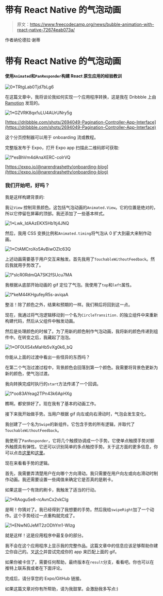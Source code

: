 # 带有 React Native 的气泡动画

> 原文：<https://www.freecodecamp.org/news/bubble-animation-with-react-native-72674eab073a/>

作者纳伦德拉·谢蒂

# 带有 React Native 的气泡动画

#### 使用`Animated`和`PanResponder`构建 React 原生应用的经验教训

![0*TRtgLab0Tjd7bLg6](img/f3f79b9056cb3a788cdbd132646d82bc.png)

在这篇文章中，我将谈论我如何实现一个应用程序转换，这是我在 Dribbble 上由 [Ramotion](https://dribbble.com/Ramotion) 发现的。

![1*GZVRK8qxfuLU4AUrUNry5g](img/531fd6cc6746e35422e90b0a7a6a1a52.png)

[https://dribbble.com/shots/2694049-Pagination-Controller-App-Interface](https://dribbble.com/shots/2694049-Pagination-Controller-App-Interface)

这个分页控制器可以用于 onboarding 流或教程。

完整版发布于 Expo，打开 Expo app 扫描此二维码即可获取:

![1*esBhVm4dAnaXERC-coIrVQ](img/6a81847f36b91848985b78bd2783ef06.png)

[https://expo.io/@narendrashetty/onboarding-blog](https://expo.io/@narendrashetty/onboarding-blog)

### 我们开始吧，好吗？

我是这样构建背景的:

我让`View` 控制背景颜色。这包括气泡动画的`Animated.View`。它的位置是绝对的，所以它停留在屏幕的顶部。我还添加了一些基本样式。

![1*Lwk_IdAAzEKX5Hb1tj4JNQ](img/c211ac2897e77d42c0c50352b6ca18a2.png)

然后，我用 CSS 变换比例和`Animated.timing`将气泡从 0 扩大到最大来制作动画。

![1*CtAMCroXo5AvBiwOZlc63Q](img/8ef976cb868f774c529add312cdff074.png)

上述动画需要基于用户交互来触发。首先我用了`TouchableWithoutFeedback`。然后我就用手势改了。

![1*sIcR0RdmQA7SK2fSUcu7MA](img/b08cc493076b413e707fc2036737d055.png)

我根据从底部开始动画的 gif 定位了气泡。我使用了`top`和`left`属性。

![1*keM44KHgufeyR5s-aviqaA](img/3216ee740fc08d707fdf41d2b5f855ed.png)

整洁！除了颜色之外，结果和预期的一样。我们稍后将回到这一点。

现在，我通过将气泡逻辑移动到一个名为`CircleTransition.` 的独立组件中来重新构建代码，然后从父组件中触发动画。

然后是处理颜色的时候了。为了用新的颜色制作气泡动画，我将新的颜色传递到组件中。在转变之后，我藏起了泡泡。

![1*OF0UIS4xMaHb5vXg0k6_bQ](img/fc7b2fbef2f92ad1fb5c0fc11cb39b77.png)

你能从上面的过渡中看出一些怪异的东西吗？

在第二个气泡过渡过程中，背景颜色会回落到第一个颜色。我需要将背景色更新为新的颜色，使气泡过渡。

我向转换完成时执行的`start`方法传递了一个回调。

![1*oo83AYeag2TPn43k6ApHXg](img/47f1958ae95fb40d6d1653ccfe5749b8.png)

瞧啊。都安排好了。现在我有了基本的动画工作。

接下来我开始做手势。当用户根据 gif 向左或向右滑动时，气泡会发生变化。

我创建了一个名为`Swipe`的新组件。它包含手势的所有逻辑，并取代了`TouchableWithoutFeedback`。

我使用了`PanResponder`，它将几个触摸协调成一个手势。它使单点触摸手势对额外触摸具有弹性。它还可以识别简单的多点触控手势。关于这方面的更多信息，你可以点击[这里](https://facebook.github.io/react-native/docs/panresponder.html)和[这里](https://facebook.github.io/react-native/docs/gesture-responder-system.html)。

现在来看看手势的逻辑。

首先，我需要弄清楚用户在向哪个方向滑动。我只需要在用户向左或向右滑动时制作动画。我还需要设置一些阈值来确定它是否真的是刷卡。

如果这是一个有效的刷卡，我触发了适当的行动。

![1*RAoguSe8-rcAvnCx2vkCIg](img/fd86841533441223d733621406a776ad.png)

是啊！你猜对了。我已经得到了我想要的手势。然后我给`swipeRight`加了一个动作。这个手势经过一点重构就完成了。

![1*ENwNGJeMT2zODhYm1-WIzg](img/9fdf8cb5e12d48f07b36a0ddd3d72afc.png)

就是这样！这是应用程序中最复杂的部分。

我不会在这个应用程序上显示我的完整作品。这篇文章中的信息应该足够帮助你建立你自己的。叉[这个](https://github.com/narendrashetty/onboarding-RN)并尝试完成你的 app 来匹配上面的 gif。

如果你被卡住了，需要任何帮助，最终版本在`result`分支，看看吧。你也可以在推特上联系我或者在下面评论。

完成后，请分享您的 Expo/GitHub 链接。

如果这篇文章对你有所帮助，请为我鼓掌。会激励我多写点:)